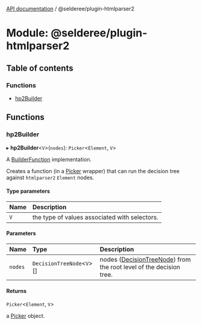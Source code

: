 [API documentation](../index.md) / @selderee/plugin-htmlparser2

# Module: @selderee/plugin-htmlparser2

## Table of contents

### Functions

- [hp2Builder](selderee_plugin_htmlparser2.md#hp2builder)

## Functions

### hp2Builder

▸ **hp2Builder**<`V`\>(`nodes`): `Picker`<`Element`, `V`\>

A [BuilderFunction](selderee.Types.md#builderfunction) implementation.

Creates a function (in a [Picker](../classes/selderee.Picker.md) wrapper) that can run
the decision tree against `htmlparser2` `Element` nodes.

#### Type parameters

| Name | Description |
| :------ | :------ |
| `V` | the type of values associated with selectors. |

#### Parameters

| Name | Type | Description |
| :------ | :------ | :------ |
| `nodes` | `DecisionTreeNode`<`V`\>[] | nodes ([DecisionTreeNode](selderee.Ast.md#decisiontreenode)) from the root level of the decision tree. |

#### Returns

`Picker`<`Element`, `V`\>

a [Picker](../classes/selderee.Picker.md) object.
